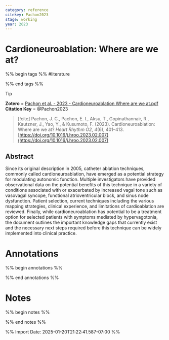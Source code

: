 ```yaml
---
category: reference
citekey: Pachon2023
stage: working
year: 2023
---
```



# Cardioneuroablation: Where are we at?

%% begin tags %%
#literature

%% end tags %%

> [!tip]  
> **Zotero** = [Pachon et al. - 2023 - Cardioneuroablation Where are we at.pdf](zotero://select/library/items/DZST8F2Q)
> **Citation Key** = @Pachon2023

> [!cite]
> Pachon, J. C., Pachon, E. I., Aksu, T., Gopinathannair, R., Kautzner, J., Yao, Y., & Kusumoto, F. (2023). Cardioneuroablation: Where are we at? _Heart Rhythm O2_, _4_(6), 401–413. [https://doi.org/10.1016/j.hroo.2023.02.007](https://doi.org/10.1016/j.hroo.2023.02.007)


## Abstract
Since its original description in 2005, catheter ablation techniques, commonly called cardioneuroablation, have emerged as a potential strategy for modulating autonomic function. Multiple investigators have provided observational data on the potential benefits of this technique in a variety of conditions associated with or exacerbated by increased vagal tone such as vasovagal syncope, functional atrioventricular block, and sinus node dysfunction. Patient selection, current techniques including the various mapping strategies, clinical experience, and limitations of cardioablation are reviewed. Finally, while cardioneuroablation has potential to be a treatment option for selected patients with symptoms mediated by hypervagotonia, the document outlines the important knowledge gaps that currently exist and the necessary next steps required before this technique can be widely implemented into clinical practice.


# Annotations
%% begin annotations %%  
  

  
%% end annotations %%

# Notes
%% begin notes %%

%% end notes %%

%% Import Date: 2025-01-20T21:22:41.587-07:00 %%
